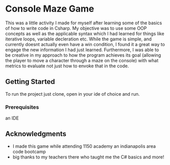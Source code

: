 # Console Maze Game

This was a little activity I made for myself after learning some of the basics of how to write code in Csharp. My objective was to use some
OOP concepts as well as the applicable syntax which I had learned for things like iterative loops, variable decleration etc. While the game is simple,
and currently doesnt actually even have a win condition, I found it a great way to engage the new information I had just learned. Furthermore,
I was able to be creative in my approach to how the program achieves its goal (allowing the player to move a character through a maze on the console) 
with what metrics to evaluate not just how to envoke that in the code. 

## Getting Started

To run the project just clone, open in your ide of choice and run.

### Prerequisites

an IDE

## Acknowledgments

* I made this game while attending 1150 academy an indianapolis area code bootcamp
* big thanks to my teachers there who taught me the C# basics and more!
